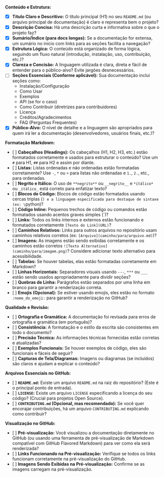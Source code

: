 **Conteúdo e Estrutura:**

* [X] **Título Claro e Descritivo:** O título principal (H1) no seu `README.md` (ou arquivo principal de documentação) é claro e representa bem o projeto?
* [X] **Descrição Concisa:** Há uma descrição curta e informativa sobre o que o projeto faz?
* [X] **Sumário/Índice (para docs longas):** Se a documentação for extensa, um sumário no início com links para as seções facilita a navegação?
* [X] **Estrutura Lógica:** O conteúdo está organizado de forma lógica, seguindo um fluxo natural (introdução, instalação, uso, contribuição, etc.)?
* [X] **Clareza e Concisão:** A linguagem utilizada é clara, direta e fácil de entender para o público-alvo? Evite jargões desnecessários.
* [ ] **Seções Essenciais (Conforme aplicável):** Sua documentação inclui seções como:
    * Instalação/Configuração
    * Como Usar
    * Exemplos
    * API (se for o caso)
    * Como Contribuir (diretrizes para contribuidores)
    * Licença
    * Créditos/Agradecimentos
    * FAQ (Perguntas Frequentes)
* [X] **Público-Alvo:** O nível de detalhe e a linguagem são apropriados para quem irá ler a documentação (desenvolvedores, usuários finais, etc.)?

**Formatação Markdown:**

* \[ ] **Cabeçalhos (Headings):** Os cabeçalhos (H1, H2, H3, etc.) estão formatados corretamente e usados para estruturar o conteúdo? Use um `#` para H1, `##` para H2 e assim por diante.
* \[ ] **Listas:** Listas ordenadas e não ordenadas estão formatadas corretamente? Use `-`, `*` ou `+` para listas não ordenadas e `1.`, `2.`, etc., para ordenadas.
* \[ ] **Negrito e Itálico:** O uso de `**negrito**` ou `__negrito__` e `*itálico*` ou `_itálico_` está correto para enfatizar texto?
* \[ ] **Blocos de Código:** Blocos de código estão formatados usando cercas triplas (```) e a linguagem especificada para destaque de sintaxe (ex: \```python)?
* \[ ] **Código Inline:** Pequenos trechos de código ou comandos estão formatados usando acentos graves simples (`)?
* \[ ] **Links:** Todos os links internos e externos estão funcionando e formatados corretamente `[Texto do Link](URL)`?
* \[ ] **Caminhos Relativos:** Links para outros arquivos no repositório usam caminhos relativos corretos (ex: `[Arquivo](caminho/para/arquivo.md)`)?
* \[ ] **Imagens:** As imagens estão sendo exibidas corretamente e os caminhos estão corretos `![Texto Alternativo](caminho/para/imagem.png)`? Considere adicionar texto alternativo para acessibilidade.
* \[ ] **Tabelas:** Se houver tabelas, elas estão formatadas corretamente em Markdown?
* \[ ] **Linhas Horizontais:** Separadores visuais usando `---`, `***` ou `___` estão sendo usados apropriadamente para dividir seções?
* \[ ] **Quebras de Linha:** Parágrafos estão separados por uma linha em branco para garantir a renderização correta.
* \[ ] **Emojis (Opcional):** Se estiver usando emojis, eles estão no formato `:nome_do_emoji:` para garantir a renderização no GitHub?

**Qualidade e Revisão:**

* \[ ] **Ortografia e Gramática:** A documentação foi revisada para erros de ortografia e gramática (em português)?
* \[ ] **Consistência:** A formatação e o estilo da escrita são consistentes em todo o documento?
* \[ ] **Precisão Técnica:** As informações técnicas fornecidas estão corretas e atualizadas?
* \[ ] **Exemplos Funcionais:** Se houver exemplos de código, eles são funcionais e fáceis de seguir?
* \[ ] **Capturas de Tela/Diagramas:** Imagens ou diagramas (se incluídos) são claros e ajudam a explicar o conteúdo?

**Arquivos Essenciais no GitHub:**

* \[ ] **`README.md`:** Existe um arquivo `README.md` na raiz do repositório? (Este é o principal ponto de entrada).
* \[ ] **`LICENSE`:** Existe um arquivo `LICENSE` especificando a licença do seu código? (Crucial para projetos Open Source).
* \[ ] **`CONTRIBUTING.md` (Opcional, mas recomendado):** Se você quer encorajar contribuições, há um arquivo `CONTRIBUTING.md` explicando como contribuir?

**Visualização no GitHub:**

* \[ ] **Pré-visualização:** Você visualizou a documentação diretamente no GitHub (ou usando uma ferramenta de pré-visualização de Markdown compatível com GitHub Flavored Markdown) para ver como ela será renderizada?
* \[ ] **Links Funcionando na Pré-visualização:** Verifique se todos os links funcionam corretamente na pré-visualização do GitHub.
* \[ ] **Imagens Sendo Exibidas na Pré-visualização:** Confirme se as imagens carregam na pré-visualização.

